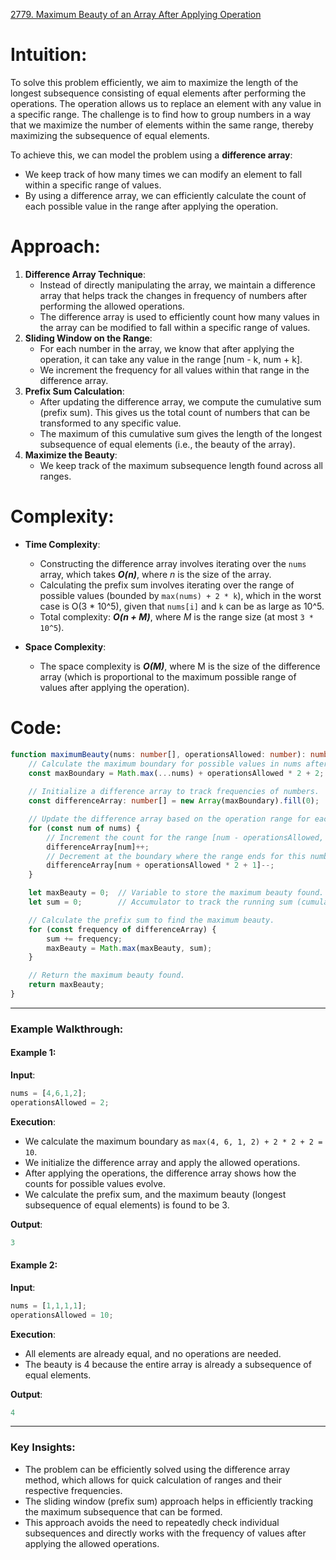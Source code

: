 [2779. Maximum Beauty of an Array After Applying Operation](https://leetcode.com/problems/maximum-beauty-of-an-array-after-applying-operation/)

# Intuition:

To solve this problem efficiently, we aim to maximize the length of the longest subsequence consisting of equal elements after performing the operations. The operation allows us to replace an element with any value in a specific range. The challenge is to find how to group numbers in a way that we maximize the number of elements within the same range, thereby maximizing the subsequence of equal elements.

To achieve this, we can model the problem using a **difference array**:
- We keep track of how many times we can modify an element to fall within a specific range of values.
- By using a difference array, we can efficiently calculate the count of each possible value in the range after applying the operation.

# Approach:

1. **Difference Array Technique**:    
    - Instead of directly manipulating the array, we maintain a difference array that helps track the changes in frequency of numbers after performing the allowed operations.
    - The difference array is used to efficiently count how many values in the array can be modified to fall within a specific range of values.
2. **Sliding Window on the Range**:
    - For each number in the array, we know that after applying the operation, it can take any value in the range [num - k, num + k].
    - We increment the frequency for all values within that range in the difference array.
3. **Prefix Sum Calculation**:
    - After updating the difference array, we compute the cumulative sum (prefix sum). This gives us the total count of numbers that can be transformed to any specific value.
    - The maximum of this cumulative sum gives the length of the longest subsequence of equal elements (i.e., the beauty of the array).
4. **Maximize the Beauty**:    
    - We keep track of the maximum subsequence length found across all ranges.

# Complexity:

- **Time Complexity**:
    - Constructing the difference array involves iterating over the `nums` array, which takes ***O(n)***, where *n* is the size of the array.
    - Calculating the prefix sum involves iterating over the range of possible values (bounded by `max(nums) + 2 * k`), which in the worst case is O(3 * 10^5), given that `nums[i]` and `k` can be as large as 10^5.
    - Total complexity: ***O(n + M)***, where *M* is the range size (at most `3 * 10^5`).
	
- **Space Complexity**:
    - The space complexity is ***O(M)***, where M is the size of the difference array (which is proportional to the maximum possible range of values after applying the operation).

# Code:

```typescript
function maximumBeauty(nums: number[], operationsAllowed: number): number {
    // Calculate the maximum boundary for possible values in nums after operations.
    const maxBoundary = Math.max(...nums) + operationsAllowed * 2 + 2;
    
    // Initialize a difference array to track frequencies of numbers.
    const differenceArray: number[] = new Array(maxBoundary).fill(0);

    // Update the difference array based on the operation range for each number.
    for (const num of nums) {
        // Increment the count for the range [num - operationsAllowed, num + operationsAllowed]
        differenceArray[num]++;
        // Decrement at the boundary where the range ends for this number.
        differenceArray[num + operationsAllowed * 2 + 1]--;
    }

    let maxBeauty = 0;  // Variable to store the maximum beauty found.
    let sum = 0;        // Accumulator to track the running sum (cumulative frequency).

    // Calculate the prefix sum to find the maximum beauty.
    for (const frequency of differenceArray) {
        sum += frequency;
        maxBeauty = Math.max(maxBeauty, sum);
    }

    // Return the maximum beauty found.
    return maxBeauty;
}
```

---

### **Example Walkthrough**:

#### **Example 1**:

**Input**:
```typescript
nums = [4,6,1,2];
operationsAllowed = 2;
```

**Execution**:
- We calculate the maximum boundary as `max(4, 6, 1, 2) + 2 * 2 + 2 = 10`.
- We initialize the difference array and apply the allowed operations.
- After applying the operations, the difference array shows how the counts for possible values evolve.
- We calculate the prefix sum, and the maximum beauty (longest subsequence of equal elements) is found to be 3.

**Output**:
```typescript
3
```

#### **Example 2**:

**Input**:
```typescript
nums = [1,1,1,1];
operationsAllowed = 10;
```

**Execution**:
- All elements are already equal, and no operations are needed.
- The beauty is 4 because the entire array is already a subsequence of equal elements.

**Output**:
```typescript
4
```

---

### **Key Insights**:

- The problem can be efficiently solved using the difference array method, which allows for quick calculation of ranges and their respective frequencies.
- The sliding window (prefix sum) approach helps in efficiently tracking the maximum subsequence that can be formed.
- This approach avoids the need to repeatedly check individual subsequences and directly works with the frequency of values after applying the allowed operations.
